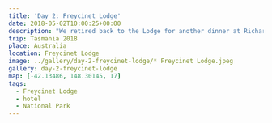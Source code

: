 ```yaml
---
title: 'Day 2: Freycinet Lodge'
date: 2018-05-02T10:00:25+00:00
description: "We retired back to the Lodge for another dinner at Richardson's Bistro. Today there wasn't much of a sunset, just a gradual fading of the light."
trip: Tasmania 2018
place: Australia
location: Freycinet Lodge
image: ../gallery/day-2-freycinet-lodge/* Freycinet Lodge.jpeg
gallery: day-2-freycinet-lodge
map: [-42.13486, 148.30145, 17]
tags:
  - Freycinet Lodge
  - hotel
  - National Park
---
```

